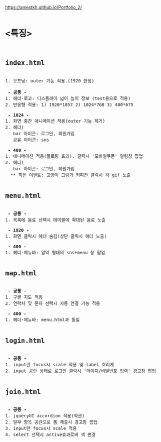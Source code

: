 https://aniestkh.github.io/Portfolio_2/

<pre>
<h1><특징></h1>
<h2>index.html</h2>
1. 오프닝: outer 기능 적용.(1920 한정)

<b> - 공통 - </b>
1. 헤더-로고: 디스플레이 넓이 높이 정보 (test용으로 적용)
2. 반응형 적용: 1) 1920*1057 2) 1024*768 3) 400*675 

<b> - 1024 -</b>
1. 화면 중간 애니메이션 적용(outer 기능 제거)
2. 헤더) 
   bar 아이콘: 로그인, 회원가입
   공유 아이콘: sns
   
 <b>- 400 -</b>
1. 애니메이션 적용(플로팅 효과). 클릭시 '모바일쿠폰' 알림창 팝업
2. 헤더) 
   bar 아이콘: 로그인, 회원가입
  ** 히든 이벤트: 고양이 그림과 커피잔 클릭시 각 gif 노출

<h2>menu.html</h2>
 <b>- 공통 -</b>
1. 목록에 음료 선택시 테이블에 확대된 음료 노출

 <b>- 1920 -</b>
1. 화면 클릭시 헤더 숨김(상단 클릭시 헤더 노출)

<b> - 400 -</b>
1. 헤더-메뉴바: 알약 형태의 sns+menu 창 팝업

<h2>map.html</h2>
 <b>- 공통 -</b>
1. 구글 지도 적용
2. 연락처 및 문자 선택시 자동 연결 기능 적용

 <b>- 400 -</b>
1. 헤더-메뉴바: menu.html과 동일

<h2>login.html</h2>
 <b>- 공통 -</b>
1. input란 focus시 scale 적용 및 label 흐리게
2. input 공란 상태로 로그인 클릭시 '아이디/비밀번호 입력' 경고창 팝업

<h2>join.html</h2>
 <b>- 공통 -</b>
1. jqueryUI accordion 적용(약관)
2. 일부 항목 공란으로 폼 제출시 경고창 팝업
3. input란 focus시 scale 적용
4. select 선택시 active효과로써 색 변경
</pre>

